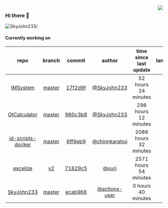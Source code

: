 <img align="right" src="https://github-readme-stats.vercel.app/api?username=SkyJohn233&show_icons=true&hide_title=true&theme=dark" />

### Hi there 👋



<p align="left"> <img src=https://komarev.com/ghpvc/?username=SkyJohn233 alt=SkyJohn233/> </p>


<!--
**yzs981130/yzs981130** is a ✨ _special_ ✨ repository because its `README.md` (this file) appears on your GitHub profile.

Here are some ideas to get you started:

- 🔭 I’m currently working on ...
- 🌱 I’m currently learning ...
- 👯 I’m looking to collaborate on ...
- 🤔 I’m looking for help with ...
- 💬 Ask me about ...
- 📫 How to reach me: ...
- 😄 Pronouns: ...
- ⚡ Fun fact: ...
-->

#### Currently working on


| repo | branch | commit | author | time since last update | language |
|:---:|:---:|:---:|:---:|:---:|:---:|
| [IMSystem](https://github.com/SkyJohn233/IMSystem) | [master](https://github.com/SkyJohn233/IMSystem/tree/master) |[17f2d9f](https://github.com/SkyJohn233/IMSystem/commit/17f2d9feca47519497b7bb985adc10ed21767faa) | [@SkyJohn233](https://github.com/SkyJohn233) |52 hours 24 minutes | ![](https://img.shields.io/badge/language-Java-default.svg?style=flat-square)|
| [QtCalculator](https://github.com/SkyJohn233/QtCalculator) | [master](https://github.com/SkyJohn233/QtCalculator/tree/master) |[980c3b8](https://github.com/SkyJohn233/QtCalculator/commit/980c3b87a2dfc214772a9beaef4d2895d5d59bd7) | [@SkyJohn233](https://github.com/SkyJohn233) |296 hours 12 minutes | ![](https://img.shields.io/badge/language-Makefile-default.svg?style=flat-square)|
| [jd-scripts-docker](https://github.com/SkyJohn233/jd-scripts-docker) | [master](https://github.com/SkyJohn233/jd-scripts-docker/tree/master) |[6ff9eb9](https://github.com/SkyJohn233/jd-scripts-docker/commit/6ff9eb9dfc643bc08223c8c3f258da3fe63d9c2c) | [@chinnkarahoi](https://github.com/chinnkarahoi) |2086 hours 32 minutes | ![](https://img.shields.io/badge/language-Shell-default.svg?style=flat-square)|
| [excelize](https://github.com/SkyJohn233/excelize) | [v2](https://github.com/SkyJohn233/excelize/tree/v2) |[71829c5](https://github.com/SkyJohn233/excelize/commit/71829c520235b733870563f30dceef9ef4dbbb98) | [@xuri](https://github.com/xuri) |2571 hours 54 minutes | ![](https://img.shields.io/badge/language-Go-default.svg?style=flat-square)|
| [SkyJohn233](https://github.com/SkyJohn233/SkyJohn233) | [master](https://github.com/SkyJohn233/SkyJohn233/tree/master) |[ecab966](https://github.com/SkyJohn233/SkyJohn233/commit/ecab9665ab16c82f46723c37a9421451e4df22b7) | [@actions-user](https://github.com/actions-user) |0 hours 40 minutes | ![](https://img.shields.io/badge/language-Go-default.svg?style=flat-square)|
